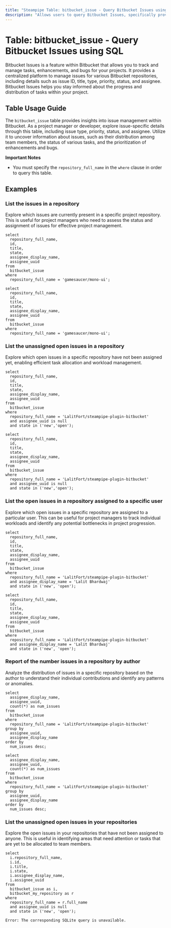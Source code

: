 ```yaml
---
title: "Steampipe Table: bitbucket_issue - Query Bitbucket Issues using SQL"
description: "Allows users to query Bitbucket Issues, specifically providing details about each issue such as its ID, title, type, priority, status, and assignee, offering insights into project management and task distribution."
---
```


# Table: bitbucket_issue - Query Bitbucket Issues using SQL

Bitbucket Issues is a feature within Bitbucket that allows you to track and manage tasks, enhancements, and bugs for your projects. It provides a centralized platform to manage issues for various Bitbucket repositories, including details such as issue ID, title, type, priority, status, and assignee. Bitbucket Issues helps you stay informed about the progress and distribution of tasks within your project.

## Table Usage Guide

The `bitbucket_issue` table provides insights into issue management within Bitbucket. As a project manager or developer, explore issue-specific details through this table, including issue type, priority, status, and assignee. Utilize it to uncover information about issues, such as their distribution among team members, the status of various tasks, and the prioritization of enhancements and bugs.

**Important Notes**
- You must specify the `repository_full_name` in the `where` clause in order to query this table.

## Examples

### List the issues in a repository
Explore which issues are currently present in a specific project repository. This is useful for project managers who need to assess the status and assignment of issues for effective project management.

```sql+postgres
select
  repository_full_name,
  id,
  title,
  state,
  assignee_display_name,
  assignee_uuid
from
  bitbucket_issue
where
  repository_full_name = 'gamesaucer/mono-ui';
```

```sql+sqlite
select
  repository_full_name,
  id,
  title,
  state,
  assignee_display_name,
  assignee_uuid
from
  bitbucket_issue
where
  repository_full_name = 'gamesaucer/mono-ui';
```

### List the unassigned open issues in a repository
Explore which open issues in a specific repository have not been assigned yet, enabling efficient task allocation and workload management.

```sql+postgres
select
  repository_full_name,
  id,
  title,
  state,
  assignee_display_name,
  assignee_uuid
from
  bitbucket_issue
where
  repository_full_name = 'LalitFort/steampipe-plugin-bitbucket'
  and assignee_uuid is null
  and state in ('new','open');
```

```sql+sqlite
select
  repository_full_name,
  id,
  title,
  state,
  assignee_display_name,
  assignee_uuid
from
  bitbucket_issue
where
  repository_full_name = 'LalitFort/steampipe-plugin-bitbucket'
  and assignee_uuid is null
  and state in ('new','open');
```

### List the open issues in a repository assigned to a specific user
Explore which open issues in a specific repository are assigned to a particular user. This can be useful for project managers to track individual workloads and identify any potential bottlenecks in project progression.

```sql+postgres
select
  repository_full_name,
  id,
  title,
  state,
  assignee_display_name,
  assignee_uuid
from
  bitbucket_issue
where
  repository_full_name = 'LalitFort/steampipe-plugin-bitbucket'
  and assignee_display_name = 'Lalit Bhardwaj'
  and state in ('new', 'open');
```

```sql+sqlite
select
  repository_full_name,
  id,
  title,
  state,
  assignee_display_name,
  assignee_uuid
from
  bitbucket_issue
where
  repository_full_name = 'LalitFort/steampipe-plugin-bitbucket'
  and assignee_display_name = 'Lalit Bhardwaj'
  and state in ('new', 'open');
```

### Report of the number issues in a repository by author
Analyze the distribution of issues in a specific repository based on the author to understand their individual contributions and identify any patterns or anomalies.

```sql+postgres
select
  assignee_display_name,
  assignee_uuid,
  count(*) as num_issues
from
  bitbucket_issue
where
  repository_full_name = 'LalitFort/steampipe-plugin-bitbucket'
group by
  assignee_uuid,
  assignee_display_name
order by
  num_issues desc;
```

```sql+sqlite
select
  assignee_display_name,
  assignee_uuid,
  count(*) as num_issues
from
  bitbucket_issue
where
  repository_full_name = 'LalitFort/steampipe-plugin-bitbucket'
group by
  assignee_uuid,
  assignee_display_name
order by
  num_issues desc;
```

### List the unassigned open issues in your repositories
Explore the open issues in your repositories that have not been assigned to anyone. This is useful in identifying areas that need attention or tasks that are yet to be allocated to team members.

```sql+postgres
select
  i.repository_full_name,
  i.id,
  i.title,
  i.state,
  i.assignee_display_name,
  i.assignee_uuid
from
  bitbucket_issue as i,
  bitbucket_my_repository as r
where
  repository_full_name = r.full_name
  and assignee_uuid is null
  and state in ('new', 'open');
```

```sql+sqlite
Error: The corresponding SQLite query is unavailable.
```